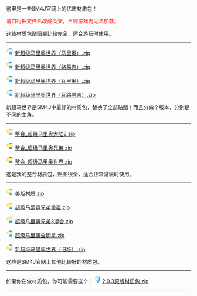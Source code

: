 这里是一些SM4J官网上的优质材质包！

<font color=#ff0000>请自行把文件名改成英文，否则游戏内无法加载。</font>

这些材质包贴图都比较完全，适合游玩时使用。

------

 ![img](zip.gif) [新超级马里奥世界（马里奥）.zip](https://sydzy.lanzoui.com/inVlfineeih)

 ![img](zip.gif) [新超级马里奥世界（路易吉）.zip](https://sydzy.lanzoui.com/iwUTXineedc)

 ![img](zip.gif) [新超级马里奥世界（瓦里奥）.zip](https://sydzy.lanzoui.com/i5ZWTineenc)

 ![img](zip.gif) [新超级马里奥世界（瓦路易吉）.zip](https://sydzy.lanzoui.com/iOeoEineexc)

新超马世界是SM4J中最好的材质包，替换了全部贴图！而且分四个版本，分别是不同的主角。

------

 ![img](zip.gif) [整合_超级马里奥大陆2.zip](https://sydzy.lanzoui.com/iKO0ninehfc)

 ![img](zip.gif) [整合_超级马里奥兄弟.zip](https://sydzy.lanzoui.com/iuXUWinehcj)

 ![img](zip.gif) [整合_超级马里奥世界.zip](https://sydzy.lanzoui.com/iz0L3ineh8f) 

这是我的整合材质包，贴图很全，适合正常游玩时使用。

------

![img](zip.gif) [美版材质.zip](https://sydzy.lanzoui.com/ivs3Qinee6f)

 ![img](zip.gif) [超级马里奥兄弟重置.zip](https://sydzy.lanzoui.com/iFL8Qinee5e)

 ![img](zip.gif) [超级马里奥兄弟3混合.zip](https://sydzy.lanzoui.com/iX4R5inee4d)

 ![img](zip.gif) [超级马里奥全明星.zip](https://sydzy.lanzoui.com/iYSoZinefej)

 ![img](zip.gif) [新超级马里奥世界（旧版）.zip](https://sydzy.lanzoui.com/ipPHrinef7c)

这些是SM4J官网上其他比较好的材质包。

------

如果你在做材质包，你可能需要这个：![img](zip.gif) [2.0.3原版材质包.zip](https://sydzy.lanzoui.com/iZjlMinefaf)

------


